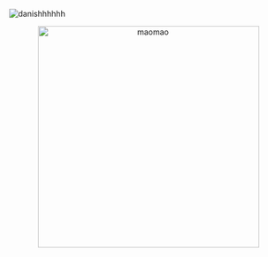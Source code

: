 <p align="left"> <img src="https://komarev.com/ghpvc/?username=danishhhhhh&label=Profile%20views&color=0e75b6&style=flat" alt="danishhhhhh" /> </p>

<p align="center">
  <img alt="maomao" width="400" src="https://i.imgur.com/L23H0Ik.gif">
</p>


<!--📊 **this week i spent my time on:**-->

<!--START_SECTION:waka-->
<!--END_SECTION:waka-->


<!--
**danishhhhhh/danishhhhhh** is a ✨ _special_ ✨ repository because its `README.md` (this file) appears on your GitHub profile.

Here are some ideas to get you started:

- 🔭 I’m currently working on ...
- 🌱 I’m currently learning ...
- 👯 I’m looking to collaborate on ...
- 🤔 I’m looking for help with ...
- 💬 Ask me about ...
- 📫 How to reach me: ...
- 😄 Pronouns: ...
- ⚡ Fun fact: ...
-->
